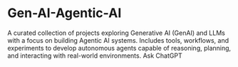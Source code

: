 # Gen-AI-Agentic-AI
A curated collection of projects exploring Generative AI (GenAI) and LLMs with a focus on building Agentic AI systems. Includes tools, workflows, and experiments to develop autonomous agents capable of reasoning, planning, and interacting with real-world environments.          Ask ChatGPT
